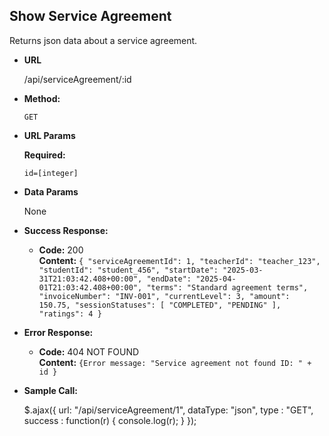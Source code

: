 **Show Service Agreement**
----
Returns json data about a service agreement.

* **URL**

  /api/serviceAgreement/:id

* **Method:**

  `GET`

*  **URL Params**


   **Required:**

   `id=[integer]`

* **Data Params**

  None

* **Success Response:**

    * **Code:** 200 <br />
      **Content:** `{
    "serviceAgreementId": 1,
    "teacherId": "teacher_123",
    "studentId": "student_456",
    "startDate": "2025-03-31T21:03:42.408+00:00",
    "endDate": "2025-04-01T21:03:42.408+00:00",
    "terms": "Standard agreement terms",
    "invoiceNumber": "INV-001",
    "currentLevel": 3,
    "amount": 150.75,
    "sessionStatuses": [
        "COMPLETED",
        "PENDING"
    ],
    "ratings": 4
}`

* **Error Response:**

  * **Code:** 404 NOT FOUND <br />
      **Content:** `{Error message: "Service agreement not found ID: " + id }`


* **Sample Call:**

  $.ajax({
  url: "/api/serviceAgreement/1",
  dataType: "json",
  type : "GET",
  success : function(r) {
  console.log(r);
  }
  });
 